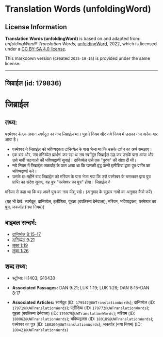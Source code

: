 # Translation Words (unfoldingWord)

## License Information

**Translation Words (unfoldingWord)** is based on and adapted from: _unfoldingWord® Translation Words_, [unfoldingWord](https://unfoldingword.org/utw), 2022, which is licensed under a [CC BY-SA 4.0 license](https://creativecommons.org/licenses/by-sa/4.0/legalcode.en).

This markdown version (created `2025-10-16`) is provided under the same license.



--------------------------------

## जिब्राईल (id: 179836)

जिब्राईल
========

तथ्य:
-----

परमेश्वर के एक प्रधान स्वर्गदूत का नाम जिब्राईल था। पुराने नियम और नये नियम में उसका नाम अनेक बार आया है।

* परमेश्वर ने जिब्राईल को भविष्यद्वक्ता दानिय्येल के पास भेजा था कि उसके दर्शन का अर्थ समझाए।
* एक बार और, जब दनिय्येल प्रार्थना कर रहा था तब स्वर्गदूत जिब्राईल उड़ कर उसके पास आया और उसे भावी घटनाओ की भविष्यद्वाणी सुनाई। दानिय्येल उसे एक "पुरुष" की संज्ञा दी थी।
* नये नियम में जिब्राईल जकर्याह के पास आया था कि उसकी वृद्ध पत्नी इलीशिबा द्वारा पुत्र प्राप्ति का भविष्यद्वाणी करे।
* उसके छः महीने बाद जिब्राईल को मरियम के पास भेजा गया कि उसे परमेश्वर के चमत्कार द्वारा पुत्र प्राप्ति का संदेश सुनाए, वह पुत्र "परमेश्वर का पुत्र" होगा। जिब्राईल ने

मरियम से कहा था कि वह अपने पुत्र का नाम यीशु रखे। (अनुवाद के सुझाव नामों का अनुवाद कैसे करें)

(यह भी देखें: स्वर्गदूत, दानिय्येल, इलीशिबा, यूहन्ना (बपतिस्मा देनेवाला), मरियम, भविष्यद्वक्ता, परमेश्वर का पुत्र, जकर्याह (नया नियम))

बाइबल सन्दर्भ:
--------------

* [दानिय्येल 8:15–17](https://ref.ly/Dan8:15-Dan8:17)
* [दानिय्येल 9:21](https://ref.ly/Dan9:21)
* [लूका 1:19](https://ref.ly/Luke1:19)
* [लूका 1:26](https://ref.ly/Luke1:26)

शब्द तथ्य:
----------

* स्ट्रोंग्स: H1403, G10430

* **Associated Passages:** DAN 9:21; LUK 1:19; LUK 1:26; DAN 8:15–DAN 8:17
* **Associated Articles:** स्वर्गदूत (ID: `179547@UWTranslationWords`); दानिय्येल (ID: `179719@UWTranslationWords`); एलीशिबा (ID: `179773@UWTranslationWords`); यूहन्ना (बपतिस्मा देनेवाला) (ID: `179979@UWTranslationWords`); मरियम (ID: `180062@UWTranslationWords`); भविष्यद्वक्ता (ID: `180189@UWTranslationWords`); परमेश्वर का पुत्र (ID: `180304@UWTranslationWords`); जकर्याह (नया नियम) (ID: `180421@UWTranslationWords`)

